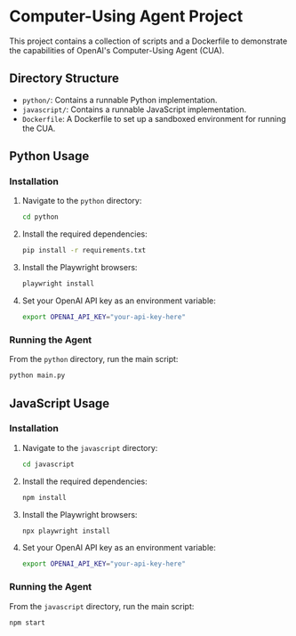 # Computer-Using Agent Project

This project contains a collection of scripts and a Dockerfile to demonstrate the capabilities of OpenAI's Computer-Using Agent (CUA).

## Directory Structure

*   `python/`: Contains a runnable Python implementation.
*   `javascript/`: Contains a runnable JavaScript implementation.
*   `Dockerfile`: A Dockerfile to set up a sandboxed environment for running the CUA.

## Python Usage

### Installation

1.  Navigate to the `python` directory:
    ```bash
    cd python
    ```
2.  Install the required dependencies:
    ```bash
    pip install -r requirements.txt
    ```
3.  Install the Playwright browsers:
    ```bash
    playwright install
    ```
4. Set your OpenAI API key as an environment variable:
    ```bash
    export OPENAI_API_KEY="your-api-key-here"
    ```

### Running the Agent

From the `python` directory, run the main script:
```bash
python main.py
```

## JavaScript Usage

### Installation

1.  Navigate to the `javascript` directory:
    ```bash
    cd javascript
    ```
2.  Install the required dependencies:
    ```bash
    npm install
    ```
3.  Install the Playwright browsers:
    ```bash
    npx playwright install
    ```
4. Set your OpenAI API key as an environment variable:
    ```bash
    export OPENAI_API_KEY="your-api-key-here"
    ```

### Running the Agent

From the `javascript` directory, run the main script:
```bash
npm start
```
